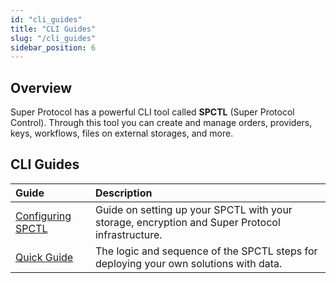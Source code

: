 ```yaml
---
id: "cli_guides"
title: "CLI Guides"
slug: "/cli_guides"
sidebar_position: 6
---
```



## Overview

Super Protocol has a powerful CLI tool called **SPCTL** (Super Protocol Control). Through this tool you can create and manage orders, providers, keys, workflows, files on external storages, and more.

## CLI Guides

| **Guide**                                               | **Description**                     |
|:--------------------------------------------------------|:--------------------------------------------------------|
| [Configuring SPCTL](/developers/cli_guides/configuring)   | Guide on setting up your SPCTL with your storage, encryption and Super Protocol infrastructure. |
| [Quick Guide](/developers/cli_guides/quick_guide)   | The logic and sequence of the SPCTL steps for deploying your own solutions with data. |

